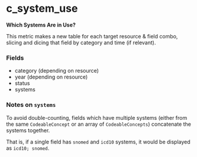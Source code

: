 # c_system_use

**Which Systems Are in Use?**

This metric makes a new table for each target resource & field combo,
slicing and dicing that field by category and time (if relevant).

### Fields

- category (depending on resource)
- year (depending on resource)
- status
- systems

### Notes on `systems`

To avoid double-counting, fields which have multiple systems
(either from the same `CodeableConcept` or an array of `CodeableConcepts`)
concatenate the systems together.

That is, if a single field has `snomed` and `icd10` systems,
it would be displayed as `icd10; snomed`.

